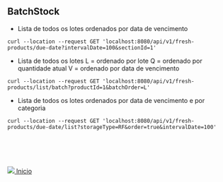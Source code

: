## BatchStock

- Lista de todos os lotes ordenados por data de vencimento
```
curl --location --request GET 'localhost:8080/api/v1/fresh-products/due-date?intervalDate=100&sectionId=1'
```

- Lista de todos os lotes
L = ordenado por lote
Q = ordenado por quantidade atual
V = ordenado por data de vencimento
```
curl --location --request GET 'localhost:8080/api/v1/fresh-products/list/batch?productId=1&batchOrder=L'
```

- Lista de todos os lotes ordenados por data de vencimento  e por categoria
```
curl --location --request GET 'localhost:8080/api/v1/fresh-products/due-date/list?storageType=RF&order=true&intervalDate=100'
```



<br><br><br><br>
<img src="https://img.icons8.com/ios/20/000000/login-rounded.png"/>[ Inicio](https://github.com/Vila-java/Projeto_Integrador/blob/develop/src/main/resources/documentation/Endpoint_Postman.md)